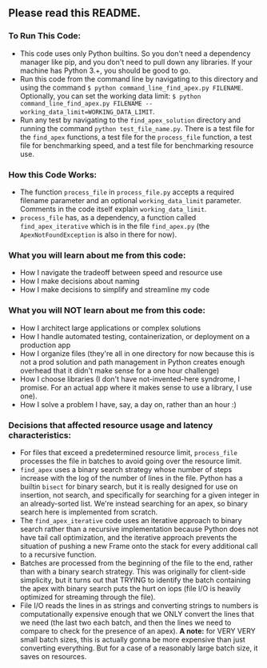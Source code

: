 ## Please read this README.

### To Run This Code:
- This code uses only Python builtins. So you don't need a dependency manager like pip, and you don't need to pull down any libraries. If your machine has Python 3.+, you should be good to go.
- Run this code from the command line by navigating to this directory and using the command `$ python command_line_find_apex.py FILENAME`. Optionally, you can set the working data limit: `$ python command_line_find_apex.py FILENAME --working_data_limit=WORKING_DATA_LIMIT`.
- Run any test by navigating to the `find_apex_solution` directory and running the command `python test_file_name.py`. There is a test file for the `find_apex` functions, a test file for the `process_file` function, a test file for benchmarking speed, and a test file for benchmarking resource use.

### How this Code Works:
- The function `process_file` in `process_file.py` accepts a required filename parameter and an optional `working_data_limit` parameter. Comments in the code itself explain `working_data_limit`. 
- `process_file` has, as a dependency, a function called `find_apex_iterative` which is in the file `find_apex.py` (the `ApexNotFoundException` is also in there for now).

### What you will learn about me from this code:
- How I navigate the tradeoff between speed and resource use
- How I make decisions about naming
- How I make decisions to simplify and streamline my code

### What you will NOT learn about me from this code:
- How I architect large applications or complex solutions
- How I handle automated testing, containerization, or deployment on a production app
- How I organize files (they're all in one directory for now because this is not a prod solution and path management in Python creates enough overhead that it didn't make sense for a one hour challenge)
- How I choose libraries (I don't have not-invented-here syndrome, I promise. For an actual app where it makes sense to use a library, I use one).
- How I solve a problem I have, say, a day on, rather than an hour :)

### Decisions that affected resource usage and latency characteristics:
- For files that exceed a predetermined resource limit, `process_file` processes the file in batches to avoid going over the resource limit.
- `find_apex` uses a binary search strategy whose number of steps increase with the log of the number of lines in the file. Python has a builtin `bisect` for binary search, but it is really designed for use on insertion, not search, and specifically for searching for a given integer in an already-sorted list. We're instead searching for an apex, so binary search here is implemented from scratch.
-  The `find_apex_iterative` code uses an iterative approach to binary search rather than a recursive implementation because Python does not have tail call optimization, and the iterative approach prevents the situation of pushing a new Frame onto the stack for every additional call to a recursive function.
- Batches are processed from the beginning of the file to the end, rather than with a binary search strategy. This was originally for client-side simplicity, but it turns out that TRYING to identify the batch containing the apex with binary search puts the hurt on iops (file I/O is heavily optimized for streaming through the file).
- File I/O reads the lines in as strings and converting strings to numbers is computationally expensive enough that we ONLY convert the lines that we need (the last two each batch, and then the lines we need to compare to check for the presence of an apex). **A note:** for VERY VERY small batch sizes, this is actually gonna be more expensive than just converting everything. But for a case of a reasonably large batch size, it saves on resources.
